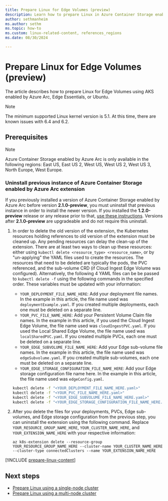 ```yaml
---
title: Prepare Linux for Edge Volumes (preview)
description: Learn how to prepare Linux in Azure Container Storage enabled by Azure Arc Edge Volumes using AKS enabled by Azure Arc, Edge Essentials, or Ubuntu.
author: sethmanheim
ms.author: sethm
ms.topic: how-to
ms.custom: linux-related-content, references_regions
ms.date: 08/30/2024

---
```


# Prepare Linux for Edge Volumes (preview)

The article describes how to prepare Linux for Edge Volumes using AKS enabled by Azure Arc, Edge Essentials, or Ubuntu.

> [!NOTE]
> The minimum supported Linux kernel version is 5.1. At this time, there are known issues with 6.4 and 6.2.

## Prerequisites

> [!NOTE]
> Azure Container Storage enabled by Azure Arc is only available in the following regions: East US, East US 2, West US, West US 2, West US 3, North Europe, West Europe.

### Uninstall previous instance of Azure Container Storage enabled by Azure Arc extension

If you previously installed a version of Azure Container Storage enabled by Azure Arc before version **2.1.0-preview**, you must uninstall that previous instance in order to install the newer version. If you installed the **1.2.0-preview** release or any release prior to that, [use these instructions](release-notes.md#if-i-installed-the-120-preview-or-any-preview-prior-to-that-how-do-i-uninstall-the-extension). Versions after **2.1.0-preview** are upgradeable and do not require this uninstall.

1. In order to delete the old version of the extension, the Kubernetes resources holding references to old version of the extension must be cleaned up. Any pending resources can delay the clean-up of the extension. There are at least two ways to clean up these resources: either using `kubectl delete <resource_type> <resource_name>`, or by "un-applying" the YAML files used to create the resources. The resources that need to be deleted are typically the pods, the PVC referenced, and the sub-volume CRD (if Cloud Ingest Edge Volume was configured). Alternatively, the following 4 YAML files can be be passed to `kubectl delete -f` using the following commands in the specified order. These variables must be updated with your information:

   - `YOUR_DEPLOYMENT_FILE_NAME_HERE`: Add your deployment file names. In the example in this article, the file name used was `deploymentExample.yaml`. If you created multiple deployments, each one must be deleted on a separate line.
   - `YOUR_PVC_FILE_NAME_HERE`: Add your Persistent Volume Claim file names. In the example in this article, if you used the Cloud Ingest Edge Volume, the file name used was `cloudIngestPVC.yaml`. If you used the Local Shared Edge Volume, the file name used was `localSharedPVC.yaml`. If you created multiple PVCs, each one must be deleted on a separate line.
   - `YOUR_EDGE_SUBVOLUME_FILE_NAME_HERE`: Add your Edge sub-volume file names. In the example in this article, the file name used was `edgeSubvolume.yaml`. If you created multiple sub-volumes, each one must be deleted on a separate line.
   - `YOUR_EDGE_STORAGE_CONFIGURATION_FILE_NAME_HERE`: Add your Edge storage configuration file name here. In the example in this article, the file name used was `edgeConfig.yaml`.

   ```bash
   kubectl delete -f "<YOUR_DEPLOYMENT_FILE_NAME_HERE.yaml>"
   kubectl delete -f "<YOUR_PVC_FILE_NAME_HERE.yaml>"   
   kubectl delete -f "<YOUR_EDGE_SUBVOLUME_FILE_NAME_HERE.yaml>"
   kubectl delete -f "<YOUR_EDGE_STORAGE_CONFIGURATION_FILE_NAME_HERE.yaml>"
   ```

1. After you delete the files for your deployments, PVCs, Edge sub-volumes, and Edge storage configuration from the previous step, you can uninstall the extension using the following command. Replace `YOUR_RESOURCE_GROUP_NAME_HERE`, `YOUR_CLUSTER_NAME_HERE`, and `YOUR_EXTENSION_NAME_HERE` with your respective information:

   ```azurecli
   az k8s-extension delete --resource-group YOUR_RESOURCE_GROUP_NAME_HERE --cluster-name YOUR_CLUSTER_NAME_HERE --cluster-type connectedClusters --name YOUR_EXTENSION_NAME_HERE
   ```

[!INCLUDE [prepare-linux-content](includes/prepare-linux-content.md)]

## Next steps

- [Prepare Linux using a single-node cluster](single-node-cluster-edge-volumes.md)
- [Prepare Linux using a multi-node cluster](multi-node-cluster-edge-volumes.md)
